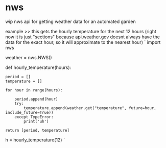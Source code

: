 # nws
wip nws api for getting weather data for an automated garden

example >> this gets the hourly temperature for the next 12 hours (right now it is just "sections" because api.weather.gov doesnt always have the data for the exact hour, so it will approximate to the nearest hour)
`
import nws

weather = nws.NWS()

def hourly_temperature(hours):

    period = []
    temperature = []

    for hour in range(hours):

        period.append(hour)
        try:
            temperature.append(weather.get("temperature", future=hour, include_future=True))
        except TypeError:
            print('uh')

    return [period, temperature]

h = hourly_temperature(12)
`
